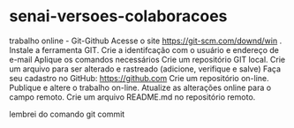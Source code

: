 # senai-versoes-colaboracoes
trabalho online - Git-Github
Acesse o site https://git-scm.com/downd/win .
Instale a ferramenta GIT.
Crie a identifcação com o usuário e  endereço de e-mail
Aplique os comandos necessários 
Crie um repositório GIT local.
 Crie um arquivo para ser alterado e rastreado (adicione, verifique e salve)
Faça seu cadastro no GitHub: https://github.com 
 Crie um repositório on-line.
Publique e altere o trabalho on-line.
Atualize as alterações online para o campo remoto. 
Crie um arquivo README.md no repositório remoto.

lembrei do comando git commit